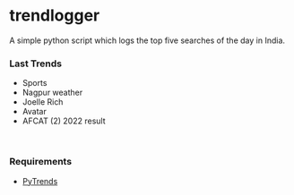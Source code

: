 # trendlogger
A simple python script which logs the top five searches of the day in India.<br>

<!-- Last Trends -->
### Last Trends
* Sports
* Nagpur weather
* Joelle Rich
* Avatar
* AFCAT (2) 2022 result
<br>

<!-- Requirements -->
### Requirements
* [PyTrends](https://github.com/dreyco676/pytrends)